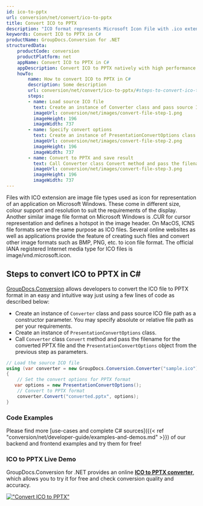 ```yaml
---
id: ico-to-pptx
url: conversion/net/convert/ico-to-pptx
title: Convert ICO to PPTX
description: "ICO format represents Microsoft Icon File with .ico extension. Learn how to convert ICO to PPTX file programmatically in C# language using GroupDocs.Conversion for .NET library."
keywords: Convert ICO to PPTX in C#
productName: GroupDocs.Conversion for .NET
structuredData:
    productCode: conversion
    productPlatform: net
    appName: Convert ICO to PPTX in C#
    appDescription: Convert ICO to PPTX natively with high performance using C# language and server side GroupDocs.Conversion for .NET APIs, without the use of any software like Microsoft or Open Office.
    howTo:
        name: How to convert ICO to PPTX in C# 
        description: Some description
        url: conversion/net/convert/ico-to-pptx/#steps-to-convert-ico-to-pptx-in-c
        steps:
        - name: Load source ICO file 
          text: Create an instance of Converter class and pass source ICO file path as a constructor parameter. You may specify absolute or relative file path as per your requirements. 
          imageUrl: conversion/net/images/convert-file-step-1.png
          imageHeight: 196
          imageWidth: 737
        - name: Specify convert options 
          text: Create an instance of PresentationConvertOptions class.
          imageUrl: conversion/net/images/convert-file-step-2.png
          imageHeight: 196
          imageWidth: 737
        - name: Convert to PPTX and save result 
          text: Call Converter class Convert method and pass the filename for the converted HTML file and the PresentationConvertOptions object from the previous step as parameters.
          imageUrl: conversion/net/images/convert-file-step-3.png
          imageHeight: 196
          imageWidth: 737
---
```


Files with ICO extension are image file types used as icon for representation of an application on Microsoft Windows. These come in different size, colour support and resolution to suit the requirements of the display. Another similar image file format on Microsoft Windows is .CUR for cursor representation and defines a hotspot in the image header. On MacOS, ICNS file formats serve the same purpose as ICO files. Several online websites as well as applications provide the feature of creating such files and convert other image formats such as BMP, PNG, etc. to icon file format. The official IANA registered Internet media type for ICO files is image/vnd.microsoft.icon.

## Steps to convert ICO to PPTX in C#

[GroupDocs.Conversion](https://products.groupdocs.com/conversion/net) allows developers to convert the ICO file to PPTX format in an easy and intuitive way just using a few lines of code as described below:

* Create an instance of `Converter` class and pass source ICO file path as a constructor parameter. You may specify absolute or relative file path as per your requirements. 
* Create an instance of `PresentationConvertOptions` class.
* Call `Converter` class `Convert` method and pass the filename for the converted PPTX file and the `PresentationConvertOptions` object from the previous step as parameters.

```csharp
// Load the source ICO file
using (var converter = new GroupDocs.Conversion.Converter("sample.ico"))
{
    // Set the convert options for PPTX format
   var options = new PresentationConvertOptions();
    // Convert to PPTX format
    converter.Convert("converted.pptx", options);
}
```

### Code Examples

Please find more [use-cases and complete C# sources]({{< ref "conversion/net/developer-guide/examples-and-demos.md" >}}) of our backend and frontend examples and try them for free!

### ICO to PPTX Live Demo

GroupDocs.Conversion for .NET provides an online [**ICO to PPTX converter**](https://products.groupdocs.app/conversion/ico-to-pptx), which allows you to try it for free and check conversion quality and accuracy.

[!["Convert ICO to PPTX"](conversion/net/images/convert-to-pptx/convert-ico-to-pptx.png)](https://products.groupdocs.app/conversion/ico-to-pptx)